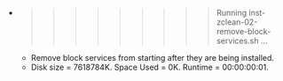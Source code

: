 * >>>>>>>>> Running inst-zclean-02-remove-block-services.sh ...
  * Remove block services from starting after they are being installed.
  * Disk size = 7618784K. Space Used = 0K. Runtime = 00:00:00:01.
